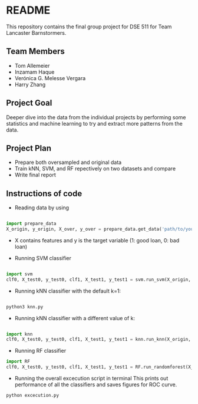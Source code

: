 # README
 
This repository contains the final group project for DSE 511 for Team Lancaster Barnstormers.

## Team Members
- Tom Allemeier
- Inzamam Haque 
- Verónica G. Melesse Vergara
- Harry Zhang

## Project Goal
Deeper dive into the data from the individual projects by performing some statistics and machine learning to try and extract more patterns from the data.

## Project Plan
- Prepare both oversampled and original data
- Train kNN, SVM, and RF repectively on two datasets and compare
- Write final report

## Instructions of code
- Reading data by using

```python

import prepare_data
X_origin, y_origin, X_over, y_over = prepare_data.get_data('path/to/your/database/')

```

- X contains features and y is the target variable (1: good loan, 0: bad loan)

- Running SVM classifier

```python

import svm
clf0, X_test0, y_test0, clf1, X_test1, y_test1 = svm.run_svm(X_origin, y_origin, X_over, y_over)

```

- Running kNN classifier with the default k=1:
```python

python3 knn.py

```

- Running kNN classifier with a different value of k:
```python

import knn
clf0, X_test0, y_test0, clf1, X_test1, y_test1 = knn.run_knn(X_origin, y_origin, X_over, y_over, 1)

```

- Running RF classifier

```python
import RF
clf0, X_test0, y_test0, clf1, X_test1, y_test1 = RF.run_randomforest(X_origin, y_origin, X_over, y_over)

```

- Running the overall excecution script in terminal
  This prints out performance of all the classifiers and saves figures for ROC curve.
  
```python
python excecution.py
```